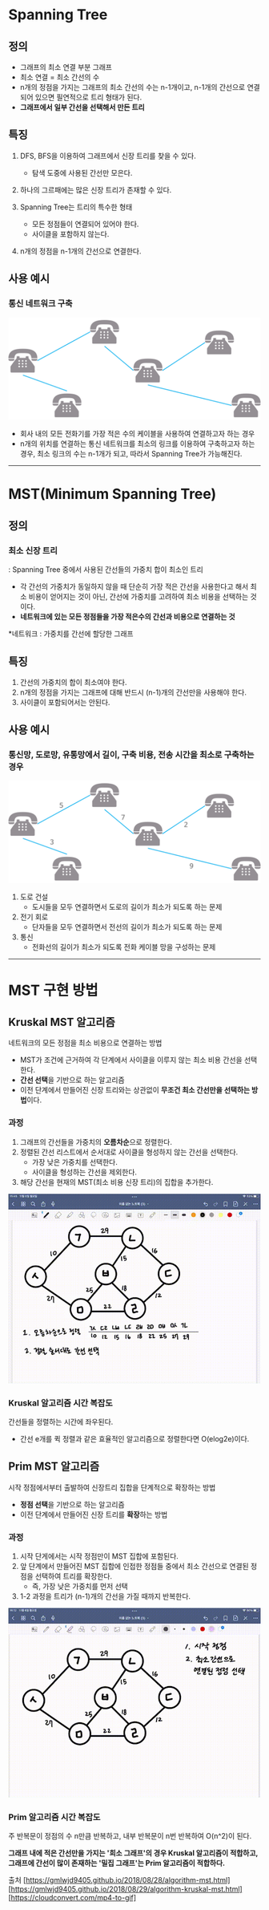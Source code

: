 # Spanning Tree

## 정의
- 그래프의 최소 연결 부분 그래프
- 최소 연결 = 최소 간선의 수
- n개의 정점을 가지는 그래프의 최소 간선의 수는 n-1개이고, n-1개의 간선으로 연결되어 있으면 필연적으로 트리 형태가 된다.
- **그래프에서 일부 간선을 선택해서 만든 트리**

## 특징
1. DFS, BFS을 이용하여 그래프에서 신장 트리를 찾을 수 있다.
    - 탐색 도중에 사용된 간선만 모은다.

2. 하나의 그르패에는 많은 신장 트리가 존재할 수 있다.
3. Spanning Tree는 트리의 특수한 형태
    - 모든 정점들이 연결되어 있어야 한다.
    - 사이클을 포함하지 않는다.
4. n개의 정점을 n-1개의 간선으로 연결한다.

## 사용 예시

### 통신 네트워크 구축

![Alt text](image-9.png)

- 회사 내의 모든 전화기를 가장 적은 수의 케이블을 사용하여 연결하고자 하는 경우
- n개의 위치를 연결하는 통신 네트워크를 최소의 링크를 이용하여 구축하고자 하는 경우, 최소 링크의 수는 n-1개가 되고, 따라서 Spanning Tree가 가능해진다.

---

# MST(Minimum Spanning Tree)

## 정의
### 최소 신장 트리
: Spanning Tree 중에서 사용된 간선들의 가중치 합이 최소인 트리

- 각 간선의 가중치가 동일하지 않을 때 단순히 가장 적은 간선을 사용한다고 해서 최소 비용이 얻어지는 것이 아닌, 간선에 가중치를 고려하여 최소 비용을 선택하는 것이다.
- **네트워크에 있는 모든 정점들을 가장 적은수의 간선과 비용으로 연결하는 것**

*네트워크 : 가중치를 간선에 할당한 그래프

## 특징
1. 간선의 가중치의 합이 최소여야 한다.
2. n개의 정점을 가지는 그래프에 대해 반드시 (n-1)개의 간선만을 사용해야 한다.
3. 사이클이 포함되어서는 안된다.

## 사용 예시

### 통신망, 도로망, 유통망에서 길이, 구축 비용, 전송 시간을 최소로 구축하는 경우
![Alt text](image-10.png)
1. 도로 건설
    - 도시들을 모두 연결하면서 도로의 길이가 최소가 되도록 하는 문제
2. 전기 회로
    - 단자들을 모두 연결하면서 전선의 길이가 최소가 되도록 하는 문제
3. 통신
    - 전화선의 길이가 최소가 되도록 전화 케이블 망을 구성하는 문제 

---

# MST 구현 방법

## Kruskal MST 알고리즘
네트워크의 모든 정점을 최소 비용으로 연결하는 방법

- MST가 조건에 근거하여 각 단계에서 사이클을 이루지 않는 최소 비용 간선을 선택한다.
- **간선 선택**을 기반으로 하는 알고리즘
- 이전 단계에서 만들어진 신장 트리와는 상관없이 **무조건 최소 간선만을 선택하는 방법**이다.

### 과정
1. 그래프의 간선들을 가중치의 **오름차순**으로 정렬한다.
2. 정렬된 간선 리스트에서 순서대로 사이클을 형성하지 않는 간선을 선택한다.
    - 가장 낮은 가중치를 선택한다. 
    - 사이클을 형성하는 간선을 제외한다.
3. 해당 간선을 현재의 MST(최소 비용 신장 트리)의 집합을 추가한다.

![Alt text](KruskalAlgorithm.gif)

### Kruskal 알고리즘 시간 복잡도
간선들을 정렬하는 시간에 좌우된다.
- 간선 e개를 퀵 정렬과 같은 효율적인 알고리즘으로 정렬한다면 O(elog2e)이다.

## Prim MST 알고리즘
시작 정점에서부터 출발하여 신장트리 집합을 단계적으로 확장하는 방법

- **정점 선택**을 기반으로 하는 알고리즘
- 이전 단계에서 만들어진 신장 트리를 **확장**하는 방법

### 과정
1. 시작 단게에서는 시작 정점만이 MST 집합에 포함된다.
2. 앞 단계에서 만들어진 MST 집합에 인접한 정점들 중에서 최소 간선으로 연결된 정점을 선택하여 트리를 확장한다.
    - 즉, 가장 낮은 가중치를 먼저 선택
3. 1-2 과정을 트리가 (n-1)개의 간선을 가질 때까지 반복한다.

![Alt text](PrimAlgorithm.gif)

### Prim 알고리즘 시간 복잡도
주 반복문이 정점의 수 n만큼 반복하고, 내부 반복문이 n번 반복하여 O(n^2)이 된다.

**그래프 내에 적은 간선만을 가지는 '희소 그래프'의 경우 Kruskal 알고리즘이 적합하고, 그래프에 간선이 많이 존재하는 '밀집 그래프'는 Prim 알고리즘이 적합하다.**

출처
[https://gmlwjd9405.github.io/2018/08/28/algorithm-mst.html]
[https://gmlwjd9405.github.io/2018/08/29/algorithm-kruskal-mst.html]
[https://cloudconvert.com/mp4-to-gif]